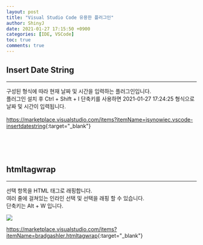 ```yaml
---
layout: post
title: "Visual Studio Code 유용한 플러그인"
author: ShinyJ
date: 2021-01-27 17:15:50 +0900
categories: [IDE, VSCode]
toc: true
comments: true
---
```


## Insert Date String
---

구성된 형식에 따라 현재 날짜 및 시간을 입력하는 플러그인입니다.<br>
플러그인 설치 후 Ctrl + Shift + I 단축키를 사용하면 2021-01-27 17:24:25 형식으로 날짜 및 시간이 입력됩니다.<br><br>
<https://marketplace.visualstudio.com/items?itemName=jsynowiec.vscode-insertdatestring>{:target="_blank"}

<br><br><br>

## htmltagwrap
---

선택 항목을 HTML 태그로 래핑합니다.<br>
여러 줄에 걸쳐있는 인라인 선택 및 선택을 래핑 할 수 있습니다.<br>
단축키는 Alt + W 입니다.

![](https://github.com/bgashler1/vscode-htmltagwrap/raw/master/images/screenshot.gif)

<https://marketplace.visualstudio.com/items?itemName=bradgashler.htmltagwrap>{:target="_blank"}